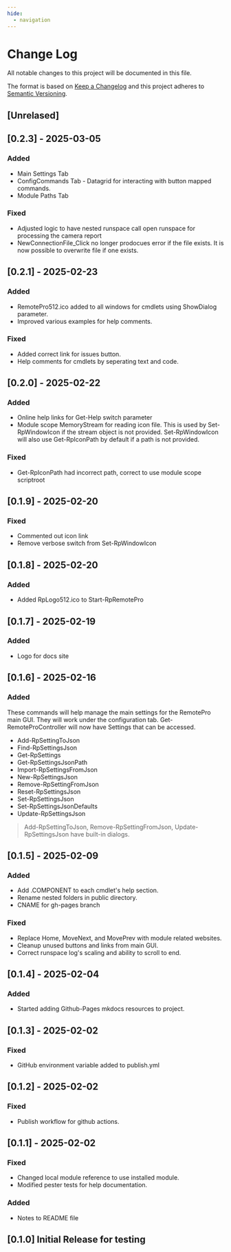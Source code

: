 ```yaml
---
hide:
  - navigation
---
```

# Change Log

All notable changes to this project will be documented in this file.

The format is based on [Keep a Changelog](http://keepachangelog.com/)
and this project adheres to [Semantic Versioning](http://semver.org/).

## [Unrelased]


## [0.2.3] - 2025-03-05

### Added

- Main Settings Tab
- ConfigCommands Tab - Datagrid for interacting with button mapped commands.
- Module Paths Tab


### Fixed

- Adjusted logic to have nested runspace call open runspace for processing
the camera report
- NewConnectionFile_Click no longer prodocues error if the file exists.
It is now possible to overwrite file if one exists.


## [0.2.1] - 2025-02-23

### Added

- RemotePro512.ico added to all windows for cmdlets using ShowDialog parameter.
- Improved various examples for help comments.

### Fixed

- Added correct link for issues button.
- Help comments for cmdlets by seperating text and code.

## [0.2.0] - 2025-02-22

### Added

- Online help links for Get-Help switch parameter
- Module scope MemoryStream for reading icon file. This is used
by Set-RpWindowIcon if the stream object is not provided.
Set-RpWindowIcon will also use Get-RpIconPath by default if a path
is not provided.

### Fixed

- Get-RpIconPath had incorrect path, correct to use module scope scriptroot


## [0.1.9] - 2025-02-20

### Fixed

- Commented out icon link
- Remove verbose switch from Set-RpWindowIcon

## [0.1.8] - 2025-02-20

### Added

- Added RpLogo512.ico to Start-RpRemotePro

## [0.1.7] - 2025-02-19

### Added

- Logo for docs site

## [0.1.6] - 2025-02-16

### Added

These commands will help manage the main settings for the RemotePro main GUI.
They will work under the configuration tab. Get-RemoteProController will now have
Settings that can be accessed.

- Add-RpSettingToJson
- Find-RpSettingsJson
- Get-RpSettings
- Get-RpSettingsJsonPath
- Import-RpSettingsFromJson
- New-RpSettingsJson
- Remove-RpSettingFromJson
- Reset-RpSettingsJson
- Set-RpSettingsJson
- Set-RpSettingsJsonDefaults
- Update-RpSettingsJson

> Add-RpSettingToJson, Remove-RpSettingFromJson, Update-RpSettingsJson have built-in dialogs.

## [0.1.5] - 2025-02-09

### Added

- Add .COMPONENT to each cmdlet's help section.
- Rename nested folders in public directory.
- CNAME for gh-pages branch

### Fixed

- Replace Home, MoveNext, and MovePrev with module related websites.
- Cleanup unused buttons and links from main GUI.
- Correct runspace log's scaling and ability to scroll to end.

## [0.1.4] - 2025-02-04

### Added

- Started adding Github-Pages mkdocs resources to project.

## [0.1.3] - 2025-02-02

### Fixed

- GitHub environment variable added to publish.yml


## [0.1.2] - 2025-02-02

### Fixed

- Publish workflow for github actions.

## [0.1.1] - 2025-02-02

### Fixed

- Changed local module reference to use installed module.
- Modified pester tests for help documentation.

### Added

- Notes to README file


## [0.1.0] Initial Release for testing

